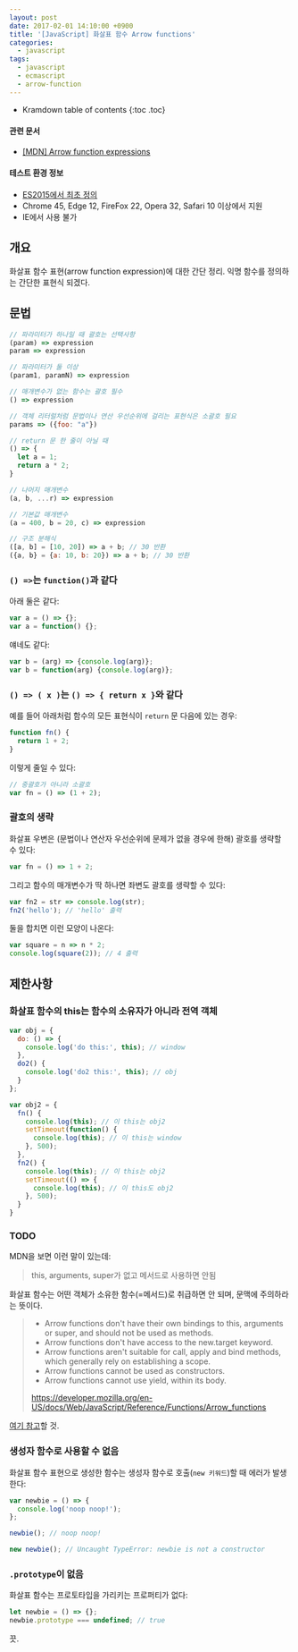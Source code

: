 ```yaml
---
layout: post
date: 2017-02-01 14:10:00 +0900
title: '[JavaScript] 화살표 함수 Arrow functions'
categories:
  - javascript
tags:
  - javascript
  - ecmascript
  - arrow-function
---
```


* Kramdown table of contents
{:toc .toc}

#### 관련 문서

- [\[MDN\] Arrow function expressions](https://developer.mozilla.org/en-US/docs/Web/JavaScript/Reference/Functions/Arrow_functions)

#### 테스트 환경 정보

- [ES2015에서 최초 정의](https://262.ecma-international.org/6.0/)
- Chrome 45, Edge 12, FireFox 22, Opera 32, Safari 10 이상에서 지원
- IE에서 사용 불가


## 개요

화살표 함수 표현(arrow function expression)에 대한 간단 정리. 익명 함수를 정의하는 간단한 표현식 되겠다.


## 문법

```js
// 파라미터가 하나일 때 괄호는 선택사항
(param) => expression
param => expression

// 파라미터가 둘 이상
(param1, paramN) => expression

// 매개변수가 없는 함수는 괄호 필수
() => expression

// 객체 리터럴처럼 문법이나 연산 우선순위에 걸리는 표현식은 소괄호 필요
params => ({foo: "a"})

// return 문 한 줄이 아닐 때
() => {
  let a = 1;
  return a * 2;
}

// 나머지 매개변수
(a, b, ...r) => expression

// 기본값 매개변수
(a = 400, b = 20, c) => expression

// 구조 분해식
([a, b] = [10, 20]) => a + b; // 30 반환
({a, b} = {a: 10, b: 20}) => a + b; // 30 반환
```

### `() =>`는 `function()`과 같다

아래 둘은 같다:

```js
var a = () => {};
var a = function() {};
```

얘네도 같다:

```js
var b = (arg) => {console.log(arg)};
var b = function(arg) {console.log(arg)};
```

### `() => ( x )`는 `() => { return x }`와 같다

예를 들어 아래처럼 함수의 모든 표현식이 `return` 문 다음에 있는 경우:

```js
function fn() {
  return 1 + 2;
}
```

이렇게 줄일 수 있다:

```js
// 중괄호가 아니라 소괄호
var fn = () => (1 + 2);
```

### 괄호의 생략

화살표 우변은 (문법이나 연산자 우선순위에 문제가 없을 경우에 한해) 괄호를 생략할 수 있다:

```js
var fn = () => 1 + 2;
```

그리고 함수의 매개변수가 딱 하나면 좌변도 괄호를 생략할 수 있다:

```js
var fn2 = str => console.log(str);
fn2('hello'); // 'hello' 출력
```

둘을 합치면 이런 모양이 나온다:

```js
var square = n => n * 2;
console.log(square(2)); // 4 출력
```


## 제한사항

### 화살표 함수의 this는 함수의 소유자가 아니라 전역 객체

```js
var obj = {
  do: () => {
    console.log('do this:', this); // window
  },
  do2() {
    console.log('do2 this:', this); // obj
  }
};

var obj2 = {
  fn() {
    console.log(this); // 이 this는 obj2
    setTimeout(function() {
      console.log(this); // 이 this는 window
    }, 500);
  },
  fn2() {
    console.log(this); // 이 this는 obj2
    setTimeout(() => {
      console.log(this); // 이 this도 obj2
    }, 500);
  }
}
```

### TODO

MDN을 보면 이런 말이 있는데:

> this, arguments, super가 없고 메서드로 사용하면 안됨

화살표 함수는 어떤 객체가 소유한 함수(=메서드)로 취급하면 안 되며, 문맥에 주의하라는 뜻이다.

> - Arrow functions don't have their own bindings to this, arguments or super, and should not be used as methods.
> - Arrow functions don't have access to the new.target keyword.
> - Arrow functions aren't suitable for call, apply and bind methods, which generally rely on establishing a scope.
> - Arrow functions cannot be used as constructors.
> - Arrow functions cannot use yield, within its body.
>
> https://developer.mozilla.org/en-US/docs/Web/JavaScript/Reference/Functions/Arrow_functions

[여기 참고](https://developer.mozilla.org/en-US/docs/Glossary/Method)할 것.

### 생성자 함수로 사용할 수 없음

화살표 함수 표현으로 생성한 함수는 생성자 함수로 호출(`new 키워드`)할 때 에러가 발생한다:

```js
var newbie = () => {
  console.log('noop noop!');
};

newbie(); // noop noop!

new newbie(); // Uncaught TypeError: newbie is not a constructor
```

### `.prototype`이 없음

화살표 함수는 프로토타입을 가리키는 프로퍼티가 없다:

```js
let newbie = () => {};
newbie.prototype === undefined; // true
```

끗.
